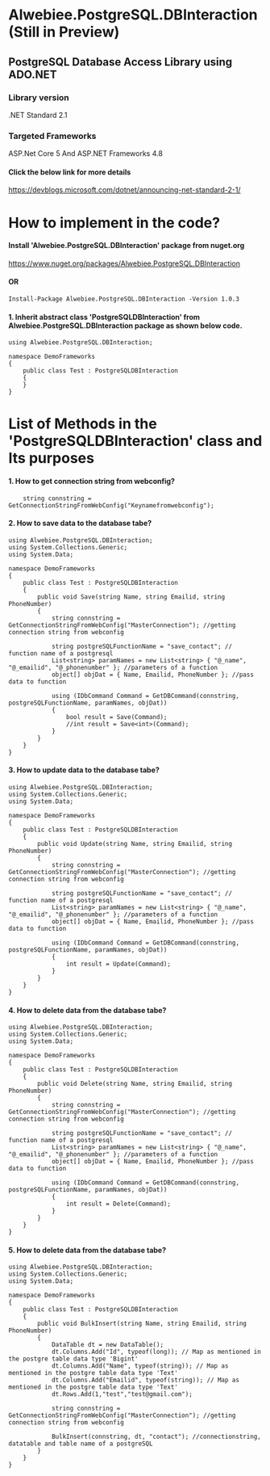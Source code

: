 # Alwebiee.PostgreSQL.DBInteraction (Still in Preview)
## PostgreSQL Database Access Library using ADO.NET

### Library version
.NET Standard 2.1

### Targeted Frameworks
ASP.Net Core 5 And ASP.NET Frameworks 4.8

#### Click the below link for more details
https://devblogs.microsoft.com/dotnet/announcing-net-standard-2-1/

# How to implement in the code?

#### Install 'Alwebiee.PostgreSQL.DBInteraction' package from nuget.org
https://www.nuget.org/packages/Alwebiee.PostgreSQL.DBInteraction
#### OR
```
Install-Package Alwebiee.PostgreSQL.DBInteraction -Version 1.0.3
```

#### 1. Inherit abstract class 'PostgreSQLDBInteraction' from Alwebiee.PostgreSQL.DBInteraction package as shown below code.
```
using Alwebiee.PostgreSQL.DBInteraction;

namespace DemoFrameworks
{
    public class Test : PostgreSQLDBInteraction
    {        
    }
}
```
# List of Methods in the 'PostgreSQLDBInteraction' class and Its purposes

#### 1. How to get connection string from webconfig?
```
    string connstring = GetConnectionStringFromWebConfig("Keynamefromwebconfig");
```

#### 2. How to save data to the database tabe?
```
using Alwebiee.PostgreSQL.DBInteraction;
using System.Collections.Generic;
using System.Data;

namespace DemoFrameworks
{
    public class Test : PostgreSQLDBInteraction
    {
        public void Save(string Name, string Emailid, string PhoneNumber)
        {
            string connstring = GetConnectionStringFromWebConfig("MasterConnection"); //getting connection string from webconfig

            string postgreSQLFunctionName = "save_contact"; // function name of a postgresql
            List<string> paramNames = new List<string> { "@_name", "@_emailid", "@_phonenumber" }; //parameters of a function
            object[] objDat = { Name, Emailid, PhoneNumber }; //pass data to function

            using (IDbCommand Command = GetDBCommand(connstring, postgreSQLFunctionName, paramNames, objDat))
            {
                bool result = Save(Command);
                //int result = Save<int>(Command);
            }
        }
    }
}
```
#### 3. How to update data to the database tabe?
```
using Alwebiee.PostgreSQL.DBInteraction;
using System.Collections.Generic;
using System.Data;

namespace DemoFrameworks
{
    public class Test : PostgreSQLDBInteraction
    {
        public void Update(string Name, string Emailid, string PhoneNumber)
        {
            string connstring = GetConnectionStringFromWebConfig("MasterConnection"); //getting connection string from webconfig

            string postgreSQLFunctionName = "save_contact"; // function name of a postgresql
            List<string> paramNames = new List<string> { "@_name", "@_emailid", "@_phonenumber" }; //parameters of a function
            object[] objDat = { Name, Emailid, PhoneNumber }; //pass data to function

            using (IDbCommand Command = GetDBCommand(connstring, postgreSQLFunctionName, paramNames, objDat))
            {
                int result = Update(Command);
            }
        }
    }
}
```


#### 4. How to delete data from the database tabe?
```
using Alwebiee.PostgreSQL.DBInteraction;
using System.Collections.Generic;
using System.Data;

namespace DemoFrameworks
{
    public class Test : PostgreSQLDBInteraction
    {
        public void Delete(string Name, string Emailid, string PhoneNumber)
        {
            string connstring = GetConnectionStringFromWebConfig("MasterConnection"); //getting connection string from webconfig

            string postgreSQLFunctionName = "save_contact"; // function name of a postgresql
            List<string> paramNames = new List<string> { "@_name", "@_emailid", "@_phonenumber" }; //parameters of a function
            object[] objDat = { Name, Emailid, PhoneNumber }; //pass data to function

            using (IDbCommand Command = GetDBCommand(connstring, postgreSQLFunctionName, paramNames, objDat))
            {
                int result = Delete(Command);
            }
        }
    }
}
```

#### 5. How to delete data from the database tabe?
```
using Alwebiee.PostgreSQL.DBInteraction;
using System.Collections.Generic;
using System.Data;

namespace DemoFrameworks
{
    public class Test : PostgreSQLDBInteraction
    {
        public void BulkInsert(string Name, string Emailid, string PhoneNumber)
        {
            DataTable dt = new DataTable();
            dt.Columns.Add("Id", typeof(long)); // Map as mentioned in the postgre table data type 'Bigint'
            dt.Columns.Add("Name", typeof(string)); // Map as mentioned in the postgre table data type 'Text'
            dt.Columns.Add("Emailid", typeof(string)); // Map as mentioned in the postgre table data type 'Text'
            dt.Rows.Add(1,"test","test@gmail.com");

            string connstring = GetConnectionStringFromWebConfig("MasterConnection"); //getting connection string from webconfig
            
            BulkInsert(connstring, dt, "contact"); //connectionstring, datatable and table name of a postgreSQL
        }
    }
}

```

